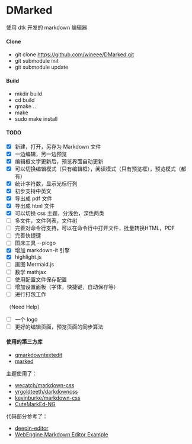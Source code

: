 # DMarked

使用 dtk 开发的 markdown 编辑器

#### Clone
- git clone https://github.com/wineee/DMarked.git
- git submodule init
- git submodule update

#### Build
- mkdir build
- cd build
- qmake ..
- make
- sudo make install

#### TODO
- [x] 新建，打开，另存为 Markdown 文件
- [x] 一边编辑，另一边预览   
- [x] 编辑框文字更新后，预览界面自动更新
- [x] 可以切换编辑模式（只有编辑框），阅读模式（只有预览框），预览模式（都有）
- [x] 统计字符数，显示光标行列
- [x] 初步支持中英文
- [x] 导出成 pdf 文件
- [x] 导出成 html 文件
- [x] 可以切换 css 主题，分浅色，深色两类
- [ ] 多文件，文件列表，文件树
- [ ] 完善对命令行支持，可以在命令行中打开文件，批量转换HTML，PDF
- [ ] 完善快捷键
- [ ] 图床工具 --picgo
- [X] 增加 markdown-it 引擎
- [X] highlight.js
- [ ] 画图 Mermaid.js 
- [ ] 数学 mathjax
- [ ] 使用配置文件保存配置
- [ ] 增加设置面板（字体，快捷键，自动保存等）
- [ ] 进行打包工作

（Need Help）
- [ ] 一个 logo
- [ ] 更好的编辑页面，预览页面的同步算法

#### 使用的第三方库

- [qmarkdowntextedit](https://github.com/pbek/qmarkdowntextedit)
- [marked](https://github.com/markedjs/marked) 

主题使用了：
- [wecatch/markdown-css](https://github.com/wecatch/markdown-css)
- [yrgoldteeth/darkdowncss](https://github.com/yrgoldteeth/darkdowncss)
- [kevinburke/markdown-css](https://bitbucket.org/kevinburke/markdowncss)
- [CuteMarkEd-NG](https://github.com/Waqar144/CuteMarkEd-NG)

代码部分参考了：
- [deepin-editor](https://github.com/linuxdeepin/deepin-editor)
- [WebEngine Markdown Editor Example](https://doc.qt.io/qt-5/qtwebengine-webenginewidgets-markdowneditor-example.html)

